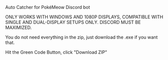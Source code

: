 Auto Catcher for PokéMeow Discord bot

ONLY WORKS WITH WINDOWS AND 1080P DISPLAYS, COMPATIBLE WITH SINGLE AND DUAL-DISPLAY SETUPS ONLY. DISCORD MUST BE MAXIMIZED. 

You do not need everything in the zip, just download the .exe if you want that.

Hit the Green Code Button, click "Download ZIP"
